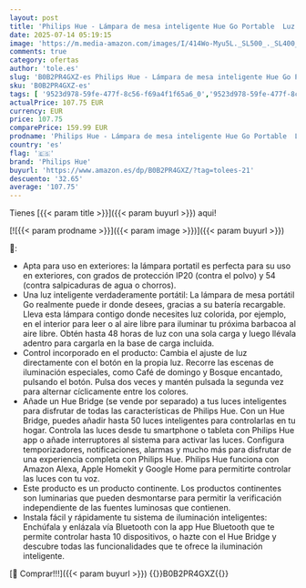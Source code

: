 ```yaml
---
layout: post
title: 'Philips Hue - Lámpara de mesa inteligente Hue Go Portable  Luz Blanca y de Colores  Portátil  recargable  Apta para interior y exterior  IP20/54   Compatible con Alexa y Google Home  blanca'
date: 2025-07-14 05:19:15
image: 'https://m.media-amazon.com/images/I/414Wo-Myu5L._SL500_._SL400_.jpg'
comments: true
category: ofertas
author: 'tole.es'
slug: 'B0B2PR4GXZ-es Philips Hue - Lámpara de mesa inteligente Hue Go Portable...'
sku: 'B0B2PR4GXZ-es'
tags: [ '9523d978-59fe-477f-8c56-f69a4f1f65a6_0','9523d978-59fe-477f-8c56-f69a4f1f65a6_201','9523d978-59fe-477f-8c56-f69a4f1f65a6_5401','Arborist Merchandising Root','B2B BRAND CAMPAIGN','B2B BRAND CAMPAIGN W15','Hogar y cocina','Iluminación','Iluminación de interior','Lámparas de interior','Lámparas de mesa','Outlet de Hogar & cocina','Self Service','Special Features Stores','alexa','google','home','hue','philips','philips hue','🇪🇸', ]
actualPrice: 107.75 EUR
currency: EUR
price: 107.75
comparePrice: 159.99 EUR
prodname: 'Philips Hue - Lámpara de mesa inteligente Hue Go Portable  Luz Blanca y de Colores  Portátil  recargable  Apta para interior y exterior  IP20/54   Compatible con Alexa y Google Home  blanca'
country: 'es'
flag: '🇪🇸'
brand: 'Philips Hue'
buyurl: 'https://www.amazon.es/dp/B0B2PR4GXZ/?tag=tolees-21'
descuento: '32.65'
average: '107.75'
---
```


Tienes [{{< param title >}}]({{< param buyurl >}}) aqui!

[![{{< param prodname >}}]({{< param image >}})]({{< param buyurl >}})

🔎:

- Apta para uso en exteriores: la lámpara portatil es perfecta para su uso en exteriores, con grados de protección IP20 (contra el polvo) y 54 (contra salpicaduras de agua o chorros).
- Una luz inteligente verdaderamente portátil: La lámpara de mesa portátil Go realmente puede ir donde desees, gracias a su batería recargable. Lleva esta lámpara contigo donde necesites luz colorida, por ejemplo, en el interior para leer o al aire libre para iluminar tu próxima barbacoa al aire libre. Obtén hasta 48 horas de luz con una sola carga y luego llévala adentro para cargarla en la base de carga incluida.
- Control incorporado en el producto: Cambia el ajuste de luz directamente con el botón en la propia luz. Recorre las escenas de iluminación especiales, como Café de domingo y Bosque encantado, pulsando el botón. Pulsa dos veces y mantén pulsada la segunda vez para alternar cíclicamente entre los colores.
- Añade un Hue Bridge (se vende por separado) a tus luces inteligentes para disfrutar de todas las características de Philips Hue. Con un Hue Bridge, puedes añadir hasta 50 luces inteligentes para controlarlas en tu hogar. Controla las luces desde tu smartphone o tableta con Philips Hue app o añade interruptores al sistema para activar las luces. Configura temporizadores, notificaciones, alarmas y mucho más para disfrutar de una experiencia completa con Philips Hue. Philips Hue funciona con Amazon Alexa, Apple Homekit y Google Home para permitirte controlar las luces con tu voz.
- Este producto es un producto continente. Los productos continentes son luminarias que pueden desmontarse para permitir la verificación independiente de las fuentes luminosas que contienen.
- Instala fácil y rápidamente tu sistema de iluminación inteligentes: Enchúfala y enlázala vía Bluetooth con la app Hue Bluetooth que te permite controlar hasta 10 dispositivos, o hazte con el Hue Bridge y descubre todas las funcionalidades que te ofrece la iluminación inteligente.

[🛒 Comprar!!!]({{< param buyurl >}})
{{<world>}}B0B2PR4GXZ{{</world>}}
